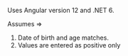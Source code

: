 Uses Angular version 12 and .NET 6.

Assumes => 
1. Date of birth and age matches.
2. Values are entered as positive only

